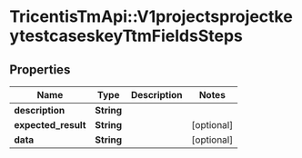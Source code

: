 # TricentisTmApi::V1projectsprojectkeytestcaseskeyTtmFieldsSteps

## Properties
Name | Type | Description | Notes
------------ | ------------- | ------------- | -------------
**description** | **String** |  | 
**expected_result** | **String** |  | [optional] 
**data** | **String** |  | [optional] 

